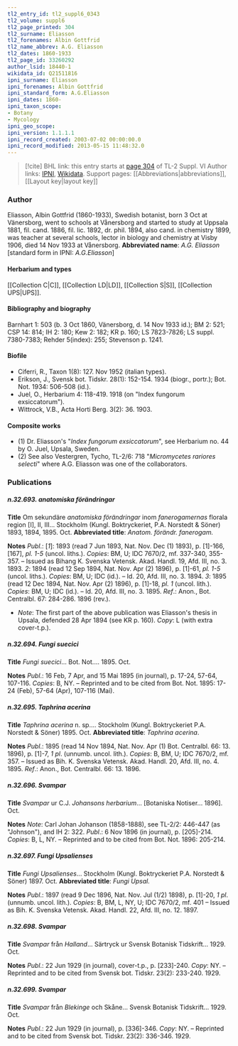 ```yaml
---
tl2_entry_id: tl2_suppl6_0343
tl2_volume: suppl6
tl2_page_printed: 304
tl2_surname: Eliasson
tl2_forenames: Albin Gottfrid
tl2_name_abbrev: A.G. Eliasson
tl2_dates: 1860-1933
tl2_page_id: 33260292
author_lsid: 18440-1
wikidata_id: Q21511816
ipni_surname: Eliasson
ipni_forenames: Albin Gottfrid
ipni_standard_form: A.G.Eliasson
ipni_dates: 1860-
ipni_taxon_scope: 
- Botany
- Mycology
ipni_geo_scope: 
ipni_version: 1.1.1.1
ipni_record_created: 2003-07-02 00:00:00.0
ipni_record_modified: 2013-05-15 11:48:32.0
---
```


> [!cite] BHL link: this entry starts at [page 304](https://www.biodiversitylibrary.org/page/33260292) of TL-2 Suppl. VI
> Author links: [IPNI](https://www.ipni.org/a/18440-1), [Wikidata](https://www.wikidata.org/wiki/Q21511816). Support pages: [[Abbreviations|abbreviations]], [[Layout key|layout key]]

### Author

Eliasson, Albin Gottfrid (1860-1933), Swedish botanist, born 3 Oct at Vänersborg, went to schools at Vånersborg and started to study at Uppsala 1881, fil. cand. 1886, fil. lic. 1892, dr. phil. 1894, also cand. in chemistry 1899, was teacher at several schools, lector in biology and chemistry at Visby 1906, died 14 Nov 1933 at Vånersborg. 
**Abbreviated name**: *A.G. Eliasson* \[standard form in IPNI: *A.G.Eliasson*\]

#### Herbarium and types

[[Collection C|C]], [[Collection LD|LD]], [[Collection S|S]], [[Collection UPS|UPS]].

#### Bibliography and biography

Barnhart 1: 503 (b. 3 Oct 1860, Vänersborg, d. 14 Nov 1933 id.); BM 2: 521; CSP 14: 814; IH 2: 180; Kew 2: 182; KR p. 160; LS 7823-7826; LS suppl. 7380-7383; Rehder 5(index): 255; Stevenson p. 1241.

#### Biofile

- Ciferri, R., Taxon 1(8): 127. Nov 1952 (italian types).
- Erikson, J., Svensk bot. Tidskr. 28(1): 152-154. 1934 (biogr., portr.); Bot. Not. 1934: 506-508 (id.).
- Juel, O., Herbarium 4: 118-419. 1918 (on "Index fungorum exsiccatorum").
- Wittrock, V.B., Acta Horti Berg. 3(2): 36. 1903.

#### Composite works

- (1) Dr. Eliasson's "*Index fungorum exsiccatorum*", see Herbarium no. 44 by O. Juel, Upsala, Sweden.
- (2) See also Vestergren, Tycho, TL-2/6: 718 "*Micromycetes rariores selecti*" where A.G. Eliasson was one of the collaborators.

### Publications

##### n.32.693. anatomiska förändringar

**Title**
Om sekundäre *anatomiska förändringar* inom *fanerogamernas* florala region \[I\], II, III... Stockholm (Kungl. Boktryckeriet, P.A. Norstedt & Söner) 1893, 1894, 1895. Oct.
**Abbreviated title**: *Anatom. förändr. fanerogam.*

**Notes**
*Publ*.: \[*1*\]: 1893 (read 7 Jun 1893, Nat. Nov. Dec (1) 1893), p. \[1\]-166, \[167\], *pl. 1-5* (uncol. liths.). *Copies*: BM, U; IDC 7670/2, mf. 337-340, 355-357. – Issued as Bihang K. Svenska Vetensk. Akad. Handl. 19, Afd. III, no. 3. 1893.
*2*: 1894 (read 12 Sep 1894, Nat. Nov. Apr (2) 1896), p. \[1\]-61, *pl. 1-5* (uncol. liths.). *Copies*: BM, U; IDC (id.). – Id. 20, Afd. III, no. 3. 1894.
*3*: 1895 (read 12 Dec 1894, Nat. Nov. Apr (2) 1896), p. \[1\]-18, *pl. 1* (uncol. lith.). *Copies*: BM, U; IDC (id.). – Id. 20, Afd. III, no. 3. 1895.
*Ref*.: Anon., Bot. Centralbl. 67: 284-286. 1896 (rev.).
- *Note*: The first part of the above publication was Eliasson's thesis in Upsala, defended 28 Apr 1894 (see KR p. 160). *Copy*: L (with extra cover-t.p.).

##### n.32.694. Fungi suecici

**Title**
*Fungi suecici*... Bot. Not.... 1895. Oct.

**Notes**
*Publ*.: 16 Feb, 7 Apr, and 15 Mai 1895 (in journal), p. 17-24, 57-64, 107-116. *Copies*: B, NY. – Reprinted and to be cited from Bot. Not. 1895: 17-24 (Feb), 57-64 (Apr), 107-116 (Mai).

##### n.32.695. Taphrina acerina

**Title**
*Taphrina acerina* n. sp.... Stockholm (Kungl. Boktryckeriet P.A. Norstedt & Söner) 1895. Oct.
**Abbreviated title**: *Taphrina acerina*.

**Notes**
*Publ*.: 1895 (read 14 Nov 1894, Nat. Nov. Apr (1) Bot. Centralbl. 66: 13. 1896), p. \[1\]-7, *1 pl*. (unnumb. uncol. lith.). *Copies*: B, BM, U; IDC 7670/2, mf. 357. – Issued as Bih. K. Svenska Vetensk. Akad. Handl. 20, Afd. III, no. 4. 1895.
*Ref*.: Anon., Bot. Centralbl. 66: 13. 1896.

##### n.32.696. Svampar

**Title**
*Svampar* ur C.J. *Johansons herbarium*... \[Botaniska Notiser... 1896\]. Oct.

**Notes**
*Note*: Carl Johan Johanson (1858-1888), see TL-2/2: 446-447 (as "Johnson"), and IH 2: 322.
*Publ*.: 6 Nov 1896 (in journal), p. \[205\]-214. *Copies*: B, L, NY. – Reprinted and to be cited from Bot. Not. 1896: 205-214.

##### n.32.697. Fungi Upsalienses

**Title**
*Fungi Upsalienses*... Stockholm (Kungl. Boktryckeriet P.A. Norstedt & Söner) 1897. Oct.
**Abbreviated title**: *Fungi Upsal.*

**Notes**
*Publ*.: 1897 (read 9 Dec 1896, Nat. Nov. Jul (1/2) 1898), p. \[1\]-20, *1 pl*. (unnumb. uncol. lith.). *Copies*: B, BM, L, NY, U; IDC 7670/2, mf. 401 – Issued as Bih. K. Svenska Vetensk. Akad. Handl. 22, Afd. III, no. 12. 1897.

##### n.32.698. Svampar

**Title**
*Svampar* från *Halland*... Särtryck ur Svensk Botanisk Tidskrift... 1929. Oct.

**Notes**
*Publ*.: 22 Jun 1929 (in journal), cover-t.p., p. \[233\]-240. *Copy*: NY. – Reprinted and to be cited from Svensk bot. Tidskr. 23(2): 233-240. 1929.

##### n.32.699. Svampar

**Title**
*Svampar* från *Blekinge* och Skåne... Svensk Botanisk Tidskrift... 1929. Oct.

**Notes**
*Publ*.: 22 Jun 1929 (in journal), p. \[336\]-346. *Copy*: NY. – Reprinted and to be cited from Svensk bot. Tidskr. 23(2): 336-346. 1929.

